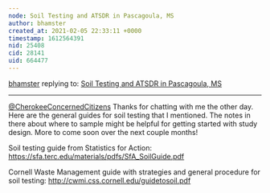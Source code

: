 ```yaml
---
node: Soil Testing and ATSDR in Pascagoula, MS
author: bhamster
created_at: 2021-02-05 22:33:11 +0000
timestamp: 1612564391
nid: 25408
cid: 28141
uid: 664477
---
```




[bhamster](../profile/bhamster) replying to: [Soil Testing and ATSDR in Pascagoula, MS](../notes/stevie/01-04-2021/soil-testing-and-atsdr-in-pascagoula-ms)

----
[@CherokeeConcernedCitizens](/profile/CherokeeConcernedCitizens) Thanks for chatting with me the other day. Here are the general guides for soil testing that I mentioned. The notes in there about where to sample might be helpful for getting started with study design. More to come soon over the next couple months!

Soil testing guide from Statistics for Action: https://sfa.terc.edu/materials/pdfs/SfA_SoilGuide.pdf

Cornell Waste Management guide with strategies and general procedure for soil testing: http://cwmi.css.cornell.edu/guidetosoil.pdf